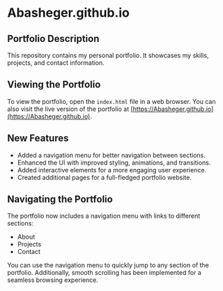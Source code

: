 # Abasheger.github.io

## Portfolio Description

This repository contains my personal portfolio. It showcases my skills, projects, and contact information.

## Viewing the Portfolio

To view the portfolio, open the `index.html` file in a web browser. You can also visit the live version of the portfolio at [https://Abasheger.github.io](https://Abasheger.github.io).

## New Features

- Added a navigation menu for better navigation between sections.
- Enhanced the UI with improved styling, animations, and transitions.
- Added interactive elements for a more engaging user experience.
- Created additional pages for a full-fledged portfolio website.

## Navigating the Portfolio

The portfolio now includes a navigation menu with links to different sections:
- About
- Projects
- Contact

You can use the navigation menu to quickly jump to any section of the portfolio. Additionally, smooth scrolling has been implemented for a seamless browsing experience.
